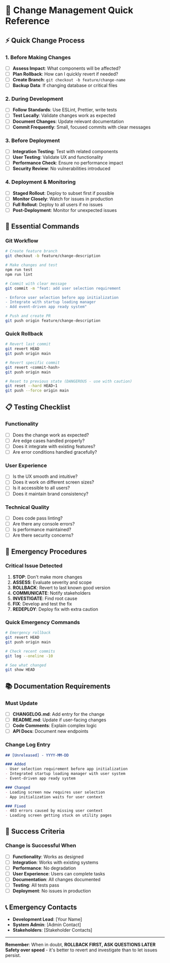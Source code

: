 # 🚀 **Change Management Quick Reference**

## **⚡ Quick Change Process**

### **1. Before Making Changes**
- [ ] **Assess Impact**: What components will be affected?
- [ ] **Plan Rollback**: How can I quickly revert if needed?
- [ ] **Create Branch**: `git checkout -b feature/change-name`
- [ ] **Backup Data**: If changing database or critical files

### **2. During Development**
- [ ] **Follow Standards**: Use ESLint, Prettier, write tests
- [ ] **Test Locally**: Validate changes work as expected
- [ ] **Document Changes**: Update relevant documentation
- [ ] **Commit Frequently**: Small, focused commits with clear messages

### **3. Before Deployment**
- [ ] **Integration Testing**: Test with related components
- [ ] **User Testing**: Validate UX and functionality
- [ ] **Performance Check**: Ensure no performance impact
- [ ] **Security Review**: No vulnerabilities introduced

### **4. Deployment & Monitoring**
- [ ] **Staged Rollout**: Deploy to subset first if possible
- [ ] **Monitor Closely**: Watch for issues in production
- [ ] **Full Rollout**: Deploy to all users if no issues
- [ ] **Post-Deployment**: Monitor for unexpected issues

## **🔧 Essential Commands**

### **Git Workflow**
```bash
# Create feature branch
git checkout -b feature/change-description

# Make changes and test
npm run test
npm run lint

# Commit with clear message
git commit -m "feat: add user selection requirement

- Enforce user selection before app initialization
- Integrate with startup loading manager
- Add event-driven app ready system"

# Push and create PR
git push origin feature/change-description
```

### **Quick Rollback**
```bash
# Revert last commit
git revert HEAD
git push origin main

# Revert specific commit
git revert <commit-hash>
git push origin main

# Reset to previous state (DANGEROUS - use with caution)
git reset --hard HEAD~1
git push --force origin main
```

## **📋 Testing Checklist**

### **Functionality**
- [ ] Does the change work as expected?
- [ ] Are edge cases handled properly?
- [ ] Does it integrate with existing features?
- [ ] Are error conditions handled gracefully?

### **User Experience**
- [ ] Is the UX smooth and intuitive?
- [ ] Does it work on different screen sizes?
- [ ] Is it accessible to all users?
- [ ] Does it maintain brand consistency?

### **Technical Quality**
- [ ] Does code pass linting?
- [ ] Are there any console errors?
- [ ] Is performance maintained?
- [ ] Are there security concerns?

## **🚨 Emergency Procedures**

### **Critical Issue Detected**
1. **STOP**: Don't make more changes
2. **ASSESS**: Evaluate severity and scope
3. **ROLLBACK**: Revert to last known good version
4. **COMMUNICATE**: Notify stakeholders
5. **INVESTIGATE**: Find root cause
6. **FIX**: Develop and test the fix
7. **REDEPLOY**: Deploy fix with extra caution

### **Quick Emergency Commands**
```bash
# Emergency rollback
git revert HEAD
git push origin main

# Check recent commits
git log --oneline -10

# See what changed
git show HEAD
```

## **📚 Documentation Requirements**

### **Must Update**
- [ ] **CHANGELOG.md**: Add entry for the change
- [ ] **README.md**: Update if user-facing changes
- [ ] **Code Comments**: Explain complex logic
- [ ] **API Docs**: Document new endpoints

### **Change Log Entry**
```markdown
## [Unreleased] - YYYY-MM-DD

### Added
- User selection requirement before app initialization
- Integrated startup loading manager with user system
- Event-driven app ready system

### Changed
- Loading screen now requires user selection
- App initialization waits for user context

### Fixed
- 403 errors caused by missing user context
- Loading screen getting stuck on utility pages
```

## **🎯 Success Criteria**

### **Change is Successful When**
- [ ] **Functionality**: Works as designed
- [ ] **Integration**: Works with existing systems
- [ ] **Performance**: No degradation
- [ ] **User Experience**: Users can complete tasks
- [ ] **Documentation**: All changes documented
- [ ] **Testing**: All tests pass
- [ ] **Deployment**: No issues in production

## **📞 Emergency Contacts**

- **Development Lead**: [Your Name]
- **System Admin**: [Admin Contact]
- **Stakeholders**: [Stakeholder Contacts]

---

**Remember**: When in doubt, **ROLLBACK FIRST, ASK QUESTIONS LATER**
**Safety over speed** - it's better to revert and investigate than to let issues persist.
